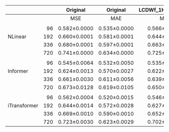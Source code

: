 |              |     |   Original   |   Original   | LCDWf_1H_4Y_USUN | LCDWf_1H_4Y_USUN | LCDWi_1H_4Y_USUN | LCDWi_1H_4Y_USUN |
|--------------|----:|:------------:|:------------:|:----------------:|:----------------:|:----------------:|:----------------:|
|              |     |     MSE      |     MAE      |       MSE        |       MAE        |       MSE        |       MAE        |
||
|              |  96 | 0.582±0.0000 | 0.535±0.0000 |   0.566±0.0001   |   0.528±0.0000   |   0.566±0.0001   |   0.528±0.0000   |
| NLinear      | 192 | 0.660±0.0001 | 0.581±0.0001 |   0.644±0.0001   |   0.575±0.0001   |   0.644±0.0001   |   0.575±0.0001   |
|              | 336 | 0.680±0.0001 | 0.597±0.0001 |   0.663±0.0001   |   0.591±0.0001   |   0.663±0.0001   |   0.591±0.0001   |
|              | 720 | 0.741±0.0000 | 0.634±0.0000 |   0.725±0.0000   |   0.628±0.0000   |   0.725±0.0000   |   0.628±0.0000   |
||
|              |  96 | 0.545±0.0064 | 0.532±0.0050 |   0.535±0.0099   |   0.529±0.0063   |   0.544±0.0170   |   0.529±0.0058   |
| Informer     | 192 | 0.624±0.0013 | 0.570±0.0027 |   0.622±0.0047   |   0.571±0.0021   |   0.620±0.0004   |   0.571±0.0016   |
|              | 336 | 0.661±0.0030 | 0.611±0.0056 |   0.639±0.0004   |   0.600±0.0046   |   0.639±0.0011   |   0.601±0.0042   |
|              | 720 | 0.673±0.0128 | 0.619±0.0105 |   0.650±0.0084   |   0.609±0.0085   |   0.648±0.0100   |   0.608±0.0092   |
||
|              |  96 | 0.562±0.0004 | 0.520±0.0015 |   0.546±0.0002   |   0.513±0.0012   |   0.546±0.0002   |   0.513±0.0012   |
| iTransformer | 192 | 0.644±0.0014 | 0.572±0.0028 |   0.627±0.0016   |   0.565±0.0025   |   0.627±0.0015   |   0.565±0.0025   |
|              | 336 | 0.669±0.0010 | 0.590±0.0010 |   0.652±0.0012   |   0.584±0.0010   |   0.652±0.0014   |   0.584±0.0010   |
|              | 720 | 0.723±0.0030 | 0.623±0.0029 |   0.702±0.0031   |   0.612±0.0025   |   0.703±0.0029   |   0.612±0.0025   |



